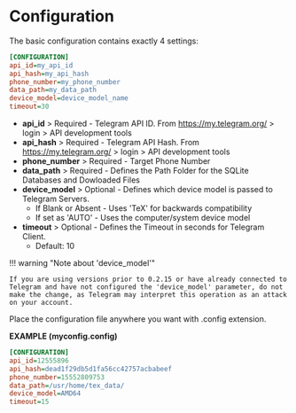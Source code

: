 # Configuration
The basic configuration contains exactly 4 settings:

```ini
[CONFIGURATION]
api_id=my_api_id
api_hash=my_api_hash
phone_number=my_phone_number
data_path=my_data_path
device_model=device_model_name
timeout=30
```

* **api_id** > Required - Telegram API ID. From https://my.telegram.org/ > login > API development tools 
* **api_hash** > Required - Telegram API Hash. From https://my.telegram.org/ > login > API development tools
* **phone_number** > Required - Target Phone Number
* **data_path** > Required - Defines the Path Folder for the SQLite Databases and Dowloaded Files
* **device_model** > Optional - Defines which device model is passed to Telegram Servers.
    * If Blank or Absent - Uses 'TeX' for backwards compatibility
    * If set as 'AUTO' - Uses the computer/system device model
* **timeout** > Optional - Defines the Timeout in seconds for Telegram Client.
    * Default: 10

  
!!! warning "Note about 'device_model'"

    If you are using versions prior to 0.2.15 or have already connected to Telegram and have not configured the 'device_model' parameter, do not make the change, as Telegram may interpret this operation as an attack on your account.

Place the configuration file anywhere you want with .config extension.

**EXAMPLE (myconfig.config)**
```ini
[CONFIGURATION]
api_id=12555896
api_hash=dead1f29db5d1fa56cc42757acbabeef
phone_number=15552809753
data_path=/usr/home/tex_data/
device_model=AMD64
timeout=15
```
